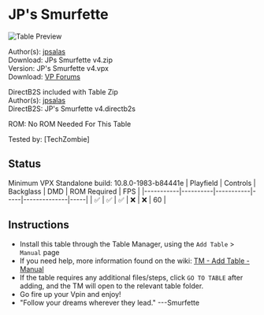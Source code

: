 ﻿# JP's Smurfette

![Table Preview](../../images/vpx-jps-smurfette-preview.jpg)

Author(s): [jpsalas](https://www.vpforums.org/index.php?showuser=277)  
Download:  JPs Smurfette v4.zip  
Version:   JP's Smurfette v4.vpx  
Download:  [VP Forums](https://www.vpforums.org/index.php?app=downloads&showfile=11621)

DirectB2S included with Table Zip  
Author(s): [jpsalas](https://www.vpforums.org/index.php?showuser=277)  
DirectB2S: JP's Smurfette v4.directb2s  

ROM: No ROM Needed For This Table

Tested by:
[TechZombie]

## Status 

Minimum VPX Standalone build: 10.8.0-1983-b84441e
| Playfield | Controls | Backglass | DMD | ROM Required | FPS | 
|-----------|----------|-----------|-----|--------------|-----|
| :white_check_mark: | :white_check_mark: | :white_check_mark: | :x: | :x: | 60 |

## Instructions

- Install this table through the Table Manager, using the `Add Table` > `Manual` page
- If you need help, more information found on the wiki: [TM - Add Table - Manual](https://github.com/LegendsUnchained/vpx-standalone-alp4k/wiki/%5B04%5D-%F0%9F%A7%A1-TM-%E2%80%90-Other-Features#add-table---manual)
- If the table requires any additional files/steps, click `GO TO TABLE` after adding, and the TM will open to the relevant table folder.
- Go fire up your Vpin and enjoy!
- "Follow your dreams wherever they lead." ---Smurfette

